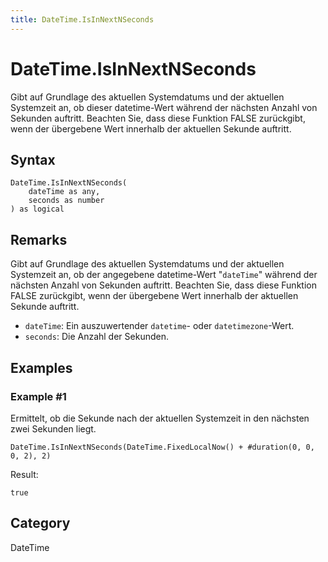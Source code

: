```yaml
---
title: DateTime.IsInNextNSeconds
---
```


# DateTime.IsInNextNSeconds


Gibt auf Grundlage des aktuellen Systemdatums und der aktuellen Systemzeit an, ob dieser datetime-Wert während der nächsten Anzahl von Sekunden auftritt. Beachten Sie, dass diese Funktion FALSE zurückgibt, wenn der übergebene Wert innerhalb der aktuellen Sekunde auftritt.


## Syntax

```powerquery
DateTime.IsInNextNSeconds(
    dateTime as any,
    seconds as number
) as logical
```


## Remarks

Gibt auf Grundlage des aktuellen Systemdatums und der aktuellen Systemzeit an, ob der angegebene datetime-Wert "<code>dateTime</code>" während der nächsten Anzahl von Sekunden auftritt. Beachten Sie, dass diese Funktion FALSE zurückgibt, wenn der übergebene Wert innerhalb der aktuellen Sekunde auftritt.      <ul>      <li><code>dateTime</code>: Ein auszuwertender <code>datetime</code>- oder <code>datetimezone</code>-Wert.</li>      <li><code>seconds</code>: Die Anzahl der Sekunden.</li>      </ul>


## Examples

### Example #1 
Ermittelt, ob die Sekunde nach der aktuellen Systemzeit in den nächsten zwei Sekunden liegt.
```powerquery
DateTime.IsInNextNSeconds(DateTime.FixedLocalNow() + #duration(0, 0, 0, 2), 2)
```

Result: 
```powerquery
true
```




## Category
DateTime
